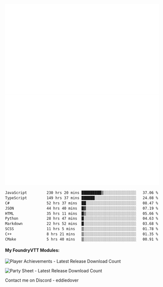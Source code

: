
![](https://raw.githubusercontent.com/eddiedover/ghstats/master/generated/overview.svg)
![](https://raw.githubusercontent.com/eddiedover/ghstats/master/generated/languages.svg)

<!--START_SECTION:waka-->

```txt
JavaScript         230 hrs 20 mins █████████▒░░░░░░░░░░░░░░░   37.06 %
TypeScript         149 hrs 37 mins ██████░░░░░░░░░░░░░░░░░░░   24.08 %
C#                 52 hrs 37 mins  ██░░░░░░░░░░░░░░░░░░░░░░░   08.47 %
JSON               44 hrs 40 mins  █▓░░░░░░░░░░░░░░░░░░░░░░░   07.19 %
HTML               35 hrs 11 mins  █▒░░░░░░░░░░░░░░░░░░░░░░░   05.66 %
Python             28 hrs 47 mins  █░░░░░░░░░░░░░░░░░░░░░░░░   04.63 %
Markdown           22 hrs 52 mins  █░░░░░░░░░░░░░░░░░░░░░░░░   03.68 %
SCSS               11 hrs 5 mins   ▒░░░░░░░░░░░░░░░░░░░░░░░░   01.78 %
C++                8 hrs 21 mins   ▒░░░░░░░░░░░░░░░░░░░░░░░░   01.35 %
CMake              5 hrs 40 mins   ▒░░░░░░░░░░░░░░░░░░░░░░░░   00.91 %
```

<!--END_SECTION:waka-->

#### My FoundryVTT Modules:

  ![Player Achievements - Latest Release Download Count](https://img.shields.io/badge/dynamic/json?label=Player%20Achievements%20-%20Downloads@latest&query=assets%5B1%5D.download_count&url=https%3A%2F%2Fapi.github.com%2Frepos%2FEddieDover%2Ffvtt-player-achievements%2Freleases%2Flatest)

  ![Party Sheet - Latest Release Download Count](https://img.shields.io/badge/dynamic/json?label=Party%20Sheet%20-%20Downloads@latest&query=assets%5B1%5D.download_count&url=https%3A%2F%2Fapi.github.com%2Frepos%2FEddieDover%2Ffvtt-party-sheet%2Freleases%2Flatest)

<a rel="me" href="https://techhub.social/@EddieDover"></a>

Contact me on Discord - eddiedover
